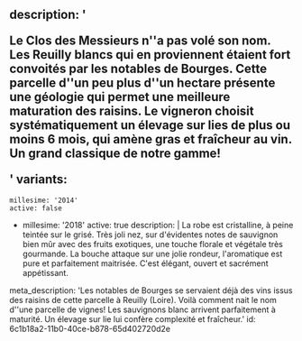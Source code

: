 description: '<p>Le Clos des Messieurs n''a pas volé son nom. Les Reuilly blancs qui en proviennent étaient fort convoités par les notables de Bourges. Cette parcelle d''un peu plus d''un hectare présente une géologie qui permet une meilleure maturation des raisins. Le vigneron choisit systématiquement un élevage sur lies de plus ou moins 6 mois, qui amène gras et fraîcheur au vin. Un grand classique de notre gamme!</p>'
variants:
  -
    millesime: '2014'
    active: false
  -
    millesime: '2018'
    active: true
    description: |
      La robe est cristalline, à peine teintée sur le grisé.
      Très joli nez, sur d'évidentes notes de sauvignon bien mûr avec des fruits exotiques, une touche florale et végétale très gourmande. La bouche attaque sur une jolie rondeur, l'aromatique est pure et parfaitement maitrisée.
      C'est élégant, ouvert et sacrément appétissant.
      
meta_description: 'Les notables de Bourges se servaient déjà des vins issus des raisins de cette parcelle à Reuilly (Loire). Voilà comment nait le nom d''une parcelle de vignes! Les sauvignons blanc arrivent parfaitement à maturité. Un élevage sur lie lui confère complexité et fraîcheur.'
id: 6c1b18a2-11b0-40ce-b878-65d402720d2e
